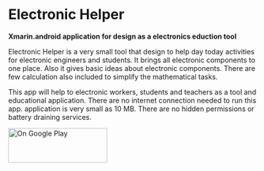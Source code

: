 # Electronic Helper

<b>Xmarin.android application for design as a electronics eduction tool</b>

Electronic Helper is a very small tool that design to help day today activities for electronic engineers and students. It brings all electronic components to one place. Also it gives basic ideas about electronic components. There are few calculation also included to simplify the mathematical tasks.

This app will help to electronic workers, students and teachers as a tool and educational application. There are no internet connection needed to run this app. application is very small as 10 MB. There are no hidden permissions or battery draining services. 

<a href="https://play.google.com/store/apps/details?id=lk.stechbuzz.electronic">
<img border="0" alt="On Google Play" src="https://upload.wikimedia.org/wikipedia/commons/thumb/c/cd/Get_it_on_Google_play.svg/1280px-Get_it_on_Google_play.svg.png" width="200" height="70">
</a>



